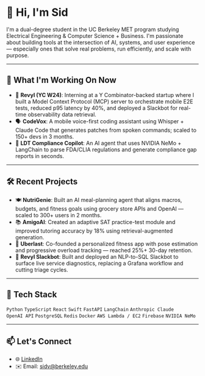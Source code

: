 # 👋 Hi, I'm Sid

I'm a dual-degree student in the UC Berkeley MET program studying Electrical Engineering & Computer Science + Business. I'm passionate about building tools at the intersection of AI, systems, and user experience — especially ones that solve real problems, run efficiently, and scale with purpose.

---

## 🚀 What I'm Working On Now

- 🔬 **Revyl (YC W24)**: Interning at a Y Combinator-backed startup where I built a Model Context Protocol (MCP) server to orchestrate mobile E2E tests, reduced p95 latency by 40%, and deployed a Slackbot for real-time observability data retrieval.
- 🗣 **CodeVox**: A mobile voice-first coding assistant using Whisper + Claude Code that generates patches from spoken commands; scaled to 150+ devs in 3 months.
- 🧠 **LDT Compliance Copilot**: An AI agent that uses NVIDIA NeMo + LangChain to parse FDA/CLIA regulations and generate compliance gap reports in seconds.

---

## 🛠 Recent Projects

- 🍽 **NutriGenie**: Built an AI meal-planning agent that aligns macros, budgets, and fitness goals using grocery store APIs and OpenAI — scaled to 300+ users in 2 months.
- 📚 **AmigoAI**: Created an adaptive SAT practice-test module and improved tutoring accuracy by 18% using retrieval-augmented generation.
- 💪 **Uberlast**: Co-founded a personalized fitness app with pose estimation and progressive overload tracking — reached 25%+ 30-day retention.
- 🔔 **Revyl Slackbot**: Built and deployed an NLP-to-SQL Slackbot to surface live service diagnostics, replacing a Grafana workflow and cutting triage cycles.

---

## 🧰 Tech Stack

`Python` `TypeScript` `React` `Swift` `FastAPI` `LangChain` `Anthropic Claude`  
`OpenAI API` `PostgreSQL` `Redis` `Docker` `AWS Lambda / EC2` `Firebase` `NVIDIA NeMo`  

---

## 📫 Let's Connect

- 🌐 [LinkedIn](https://linkedin.com/in/siddharth-veerapaneni)
- ✉️ Email: sidv@berkeley.edu
